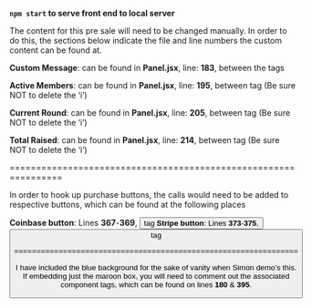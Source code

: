**`npm start` to serve front end to local server**

The content for this pre sale will need to be changed manually. In order to do this, the sections below indicate the file and line numbers the custom content can be found at.

**Custom Message**: can be found in **Panel.jsx**, line: **183**, between the **<MessageBanner>** tags

**Active Members**: can be found in **Panel.jsx**, line: **195**, between **<Pill>** tag (Be sure NOT to delete the ‘i’)

**Current Round**: can be found in **Panel.jsx**, line: **205**, between **<Pill>** tag (Be sure NOT to delete the ‘i’)

**Total Raised**: can be found in **Panel.jsx**, line: **214**, between **<Pill>** tag (Be sure NOT to delete the ‘i’)

================================================================

In order to hook up purchase buttons, the calls would need to be added to respective buttons, which can be found at the following places

**Coinbase button**: Lines **367**-**369**, **<Button>** tag
**Stripe button**: Lines **373**-**375**, **<Button>** tag

================================================================

I have included the blue background for the sake of vanity when Simon demo’s this. If embedding just the maroon box, you will need to comment out the associated component **<Container>** tags, which can be found on lines **180** & **395**.
